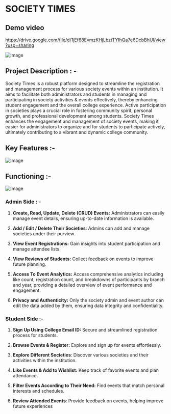 # SOCIETY TIMES

## Demo video
https://drive.google.com/file/d/1jEf68EvmzKHjLbztTYIhQa7e6DcbBhUl/view?usp=sharing

![image](https://github.com/tanishajn12/Society-Times-Project/assets/119069305/1274a1db-10bc-4c91-9f88-d2188bb1d64d)

## Project Description : -
Society Times is a robust platform designed to streamline the registration and management process for various society events within an institution. It aims to facilitate both administrators and students in managing and participating in society activities & events effectively, thereby enhancing student engagement and the overall college experience. Active participation in societies plays a crucial role in fostering community spirit, personal growth, and professional development among students. Society Times enhances the engagement and management of society events, making it easier for administrators to organize and for students to participate actively, ultimately contributing to a vibrant and dynamic college community.


## Key Features :- 
![image](https://github.com/tanishajn12/Society-Times-Project/assets/119069305/8dff9bfc-b065-4fb4-b76d-d27a0b3a8a44)

## Functioning :-
![image](https://github.com/tanishajn12/Society-Times-Project/assets/119069305/957d8416-31e0-4fdc-96b3-e382ca9b3dd5)


### Admin Side : -
1. **Create, Read, Update, Delete (CRUD) Events:** Administrators can easily manage event details, ensuring up-to-date information is available.
  
2.  **Add / Edit / Delete Their Societies**: Admins can add and manage societies under their purview.
   
3.  **View Event Registrations:** Gain insights into student participation and manage attendee lists.
   
4.  **View Reviews of Students:** Collect feedback on events to improve future planning.
    
5.  **Access To Event Analytics:** Access comprehensive analytics including like count, registration count, and breakdowns of participants by branch and year, providing a detailed overview of event performance and engagement.
  
6.  **Privacy and Authenticity:** Only the society admin and event author can edit the data added by them, ensuring data integrity and confidentiality.

### Student Side :-
1. **Sign Up Using College Email ID:** Secure and streamlined registration process for students.
   
2. **Browse Events & Register:** Explore and sign up for events effortlessly.
   
3. **Explore Different Societies**: Discover various societies and their activities within the institution.

4. **Like Events & Add to Wishlist:** Keep track of favorite events and plan attendance.
   
5. **Filter Events According to Their Need:** Find events that match personal interests and schedules.
   
6. **Review Attended Events**: Provide feedback on events, helping improve future experiences
